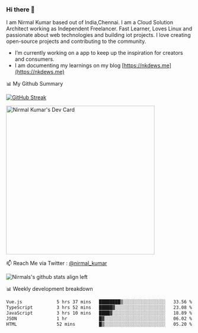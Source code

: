 ### Hi there 👋

 I am Nirmal Kumar based out of India,Chennai. I am a Cloud Solution Architect working as Independent Freelancer. Fast Learner, Loves Linux and passionate about web technologies and building iot projects. I love creating open-source projects and contributing to the community.

- I’m currently working on a app to keep up the inspiration for creators and consumers.
- I am documenting my learnings on my blog [https://nkdews.me](https://nkdews.me)


📊 My Github Summary

[![GitHub Streak](https://github-readme-streak-stats.herokuapp.com?user=nk-gears&theme=dark&hide_border=true&date_format=M%20j%5B%2C%20Y%5D)](https://git.io/streak-stats)

<a href="https://app.daily.dev/nirmal_kumar"><img src="https://api.daily.dev/devcards/a16cfcf02d384b16b41de71ce4d1d811.png?r=8ve" width="400" alt="Nirmal Kumar's Dev Card"/></a>

📫 Reach Me via  Twitter : [@nirmal_kumar](https://twitter.com/nirmal_kumar)

![Nirmals's github stats align left](https://github-readme-stats.vercel.app/api?username=nk-gears&show_icons=true)


📊 Weekly development breakdown

<!--START_SECTION:waka-->

```txt
Vue.js             5 hrs 37 mins   ████████▒░░░░░░░░░░░░░░░░   33.56 %
TypeScript         3 hrs 52 mins   █████▓░░░░░░░░░░░░░░░░░░░   23.08 %
JavaScript         3 hrs 10 mins   ████▓░░░░░░░░░░░░░░░░░░░░   18.89 %
JSON               1 hr            █▓░░░░░░░░░░░░░░░░░░░░░░░   06.02 %
HTML               52 mins         █▒░░░░░░░░░░░░░░░░░░░░░░░   05.20 %
```

<!--END_SECTION:waka-->


